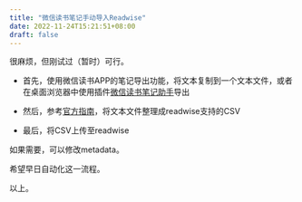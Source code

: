 ```yaml
---
title: "微信读书笔记手动导入Readwise"
date: 2022-11-24T15:21:51+08:00
draft: false
---
```


很麻烦，但刚试过（暂时）可行。

- 首先，使用微信读书APP的笔记导出功能，将文本复制到一个文本文件，或者在桌面浏览器中使用插件[微信读书笔记助手](https://github.com/Higurashi-kagome/wereader)导出

- 然后，参考[官方指南](https://readwise.io/import_bulk)，将文本文件整理成readwise支持的CSV

- 最后，将CSV上传至readwise

如果需要，可以修改metadata。

希望早日自动化这一流程。

以上。
